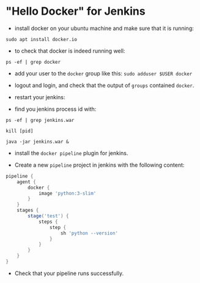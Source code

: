 # "Hello Docker" for Jenkins

* install docker on your ubuntu machine and make sure that it is running:

```shell
sudo apt install docker.io
```

* to check that docker is indeed running well:

```shell
ps -ef | grep docker
```

* add your user to the `docker` group like this:
    `sudo adduser $USER docker`

* logout and login, and check that the output of `groups` contained `docker`.

* restart your jenkins:

* find you jenkins process id with:

```shell
ps -ef | grep jenkins.war
```

```
kill [pid]
```

```
java -jar jenkins.war &
```

* install the `docker pipeline` plugin for jenkins.

* Create a new `pipeline` project in jenkins with the following content:

```groovy
pipeline {
    agent {
        docker {
            image 'python:3-slim'
        }
    }
    stages {
        stage('test') {
            steps {
                step {
                    sh 'python --version'
                }
            }
        }
    }
}
```

* Check that your pipeline runs successfully.
